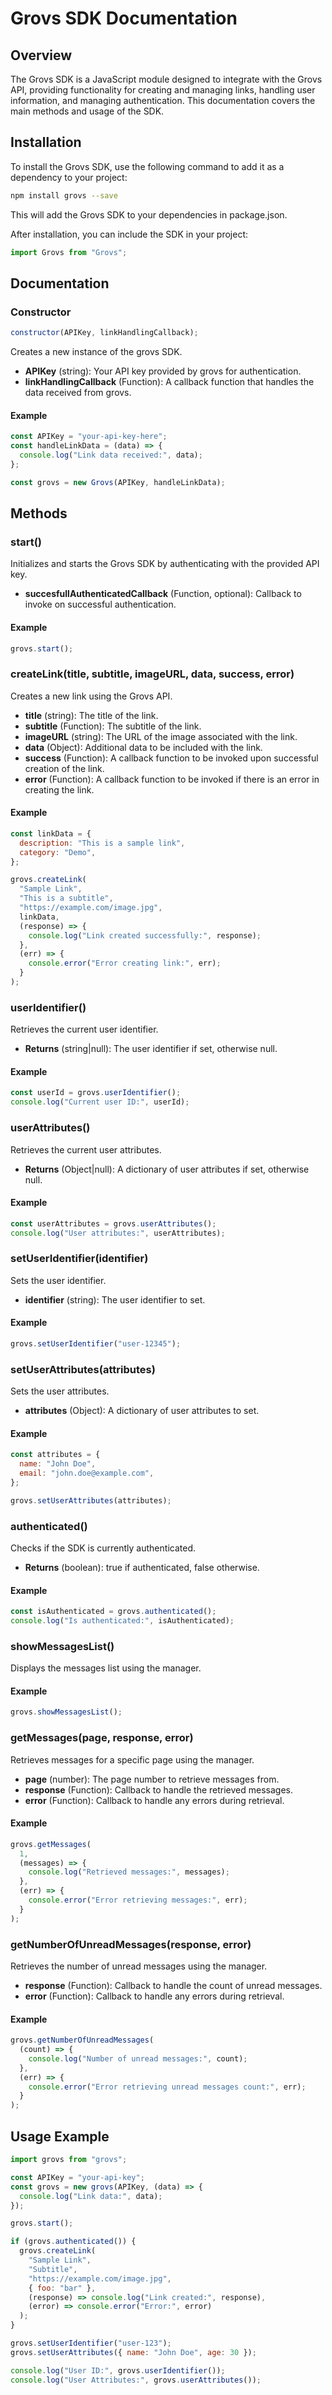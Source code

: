 # Grovs SDK Documentation

## Overview

The Grovs SDK is a JavaScript module designed to integrate with the Grovs API, providing functionality for creating and managing links, handling user information, and managing authentication. This documentation covers the main methods and usage of the SDK.

## Installation

To install the Grovs SDK, use the following command to add it as a dependency to your project:

```bash
npm install grovs --save
```

This will add the Grovs SDK to your dependencies in package.json.

After installation, you can include the SDK in your project:

```javascript
import Grovs from "Grovs";
```

## Documentation

### Constructor

```javascript
constructor(APIKey, linkHandlingCallback);
```

Creates a new instance of the grovs SDK.

- **APIKey** (string): Your API key provided by grovs for authentication.
- **linkHandlingCallback** (Function): A callback function that handles the data received from grovs.

#### Example

```javascript
const APIKey = "your-api-key-here";
const handleLinkData = (data) => {
  console.log("Link data received:", data);
};

const grovs = new Grovs(APIKey, handleLinkData);
```

## Methods

### start()

Initializes and starts the Grovs SDK by authenticating with the provided API key.

- **succesfullAuthenticatedCallback** (Function, optional): Callback to invoke on successful authentication.

#### Example

```javascript
grovs.start();
```

### createLink(title, subtitle, imageURL, data, success, error)

Creates a new link using the Grovs API.

- **title** (string): The title of the link.
- **subtitle** (Function): The subtitle of the link.
- **imageURL** (string): The URL of the image associated with the link.
- **data** (Object): Additional data to be included with the link.
- **success** (Function): A callback function to be invoked upon successful creation of the link.
- **error** (Function): A callback function to be invoked if there is an error in creating the link.

#### Example

```javascript
const linkData = {
  description: "This is a sample link",
  category: "Demo",
};

grovs.createLink(
  "Sample Link",
  "This is a subtitle",
  "https://example.com/image.jpg",
  linkData,
  (response) => {
    console.log("Link created successfully:", response);
  },
  (err) => {
    console.error("Error creating link:", err);
  }
);
```

### userIdentifier()

Retrieves the current user identifier.

- **Returns** (string|null): The user identifier if set, otherwise null.

#### Example

```javascript
const userId = grovs.userIdentifier();
console.log("Current user ID:", userId);
```

### userAttributes()

Retrieves the current user attributes.

- **Returns** (Object|null): A dictionary of user attributes if set, otherwise null.

#### Example

```javascript
const userAttributes = grovs.userAttributes();
console.log("User attributes:", userAttributes);
```

### setUserIdentifier(identifier)

Sets the user identifier.

- **identifier** (string): The user identifier to set.

#### Example

```javascript
grovs.setUserIdentifier("user-12345");
```

### setUserAttributes(attributes)

Sets the user attributes.

- **attributes** (Object): A dictionary of user attributes to set.

#### Example

```javascript
const attributes = {
  name: "John Doe",
  email: "john.doe@example.com",
};

grovs.setUserAttributes(attributes);
```

### authenticated()

Checks if the SDK is currently authenticated.

- **Returns** (boolean): true if authenticated, false otherwise.

#### Example

```javascript
const isAuthenticated = grovs.authenticated();
console.log("Is authenticated:", isAuthenticated);
```

### showMessagesList()

Displays the messages list using the manager.

#### Example

```javascript
grovs.showMessagesList();
```

### getMessages(page, response, error)

Retrieves messages for a specific page using the manager.

- **page** (number): The page number to retrieve messages from.
- **response** (Function): Callback to handle the retrieved messages.
- **error** (Function): Callback to handle any errors during retrieval.

#### Example

```javascript
grovs.getMessages(
  1,
  (messages) => {
    console.log("Retrieved messages:", messages);
  },
  (err) => {
    console.error("Error retrieving messages:", err);
  }
);
```

### getNumberOfUnreadMessages(response, error)

Retrieves the number of unread messages using the manager.

- **response** (Function): Callback to handle the count of unread messages.
- **error** (Function): Callback to handle any errors during retrieval.

#### Example

```javascript
grovs.getNumberOfUnreadMessages(
  (count) => {
    console.log("Number of unread messages:", count);
  },
  (err) => {
    console.error("Error retrieving unread messages count:", err);
  }
);
```

## Usage Example

```javascript
import grovs from "grovs";

const APIKey = "your-api-key";
const grovs = new grovs(APIKey, (data) => {
  console.log("Link data:", data);
});

grovs.start();

if (grovs.authenticated()) {
  grovs.createLink(
    "Sample Link",
    "Subtitle",
    "https://example.com/image.jpg",
    { foo: "bar" },
    (response) => console.log("Link created:", response),
    (error) => console.error("Error:", error)
  );
}

grovs.setUserIdentifier("user-123");
grovs.setUserAttributes({ name: "John Doe", age: 30 });

console.log("User ID:", grovs.userIdentifier());
console.log("User Attributes:", grovs.userAttributes());
```
